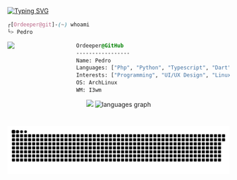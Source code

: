 <a href="https://git.io/typing-svg"><img src="https://readme-typing-svg.demolab.com?font=Fira+Code&size=17&pause=1000&color=71B3EE&width=435&lines=See+You+Space+Coder+%E2%81%B7%E2%81%B7%E2%81%B7" alt="Typing SVG" /></a>

```css
┌[Ordeeper@git]-(~) whoami
└> Pedro
```

<div style="display:block;text-align:left"><img align="left" src="https://user-images.githubusercontent.com/123886904/218268944-995c6c60-51bc-4f8f-bcd4-407c3f5f2ad2.gif" border="0" style="width:156px;">

```css
Ordeeper@GitHub
-----------------
Name: Pedro
Languages: ["Php", "Python", "Typescript", "Dart", "C", "ShellScript", "Go", "Lua"]
Interests: ["Programming", "UI/UX Design", "Linux", "CyberSecurity", "FOSS"]
OS: ArchLinux
WM: I3wm
```

</div>

<div align=center>
    <img src="https://nirzak-streak-stats.vercel.app?user=Ordeeper&theme=tokyonight&hide_border=true&border_radius=0)](https://git.io/streak-stats"/>
    <img src="https://github-readme-stats.vercel.app/api/top-langs?username=ordeeper&locale=en&hide_title=false&layout=compact&card_width=320&langs_count=7&theme=tokyonight&hide_border=true" height="150" alt="languages graph"  />
</div>

###

<br clear="both">

<div align="center">
	<img src="https://raw.githubusercontent.com/ordeeper/ordeeper/output/snake.svg" alt="Snake animation" />
</div>

###
